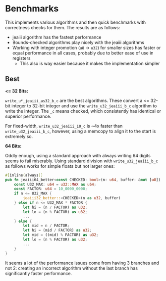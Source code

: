 # Benchmarks

This implements various algorithms and then quick benchmarks with correctness checks for them. The results are as follows:
- jeaiii algorithm has the fastest performance
- Bounds-checked algorithms play nicely with the jeaiii algorithms
- Working with integer promotion (`u8` -> `u32`) for smaller sizes has faster or equal performance in all cases, probably due to better ease of use in registers
  - This also is way easier because it makes the implementation simpler

## Best

**<= 32 Bits:**

`write_u*_jeaiii_as32_b_c` are the best algorithms. These convert a <= 32-bit integer to 32-bit integer and use the `write_u32_jeaiii_b_c` algorithm to write the integer. The `_c` means checked, which consistently has identical or superior performance.

For fixed-width, `write_u32_jeaiii_10_c` is ~4x faster than `write_u32_jeaiii_b_c`, however, using a memcopy to align it to the start is extremely so.

**64 Bits:**

Oddly enough, using a standard approach with always writing 64 digits seems to fail miserably. Using standard division with `write_u32_jeaiii_b_c` as follows works for simple floats but not larger ones:

```rust
#[inline(always)]
pub fn jeaiii64_better<const CHECKED: bool>(n: u64, buffer: &mut [u8]) -> &mut [u8] {
    const U32_MAX: u64 = u32::MAX as u64;
    const FACTOR: u64 = 10_0000_0000;
    if n <= U32_MAX {
        jeaiii32_better::<CHECKED>(n as u32, buffer)
    } else if n <= U32_MAX * FACTOR {
        let hi = (n / FACTOR) as u32;
        let lo = (n % FACTOR) as u32;
        ...
    } else {
        let mid = n / FACTOR;
        let hi = (mid / FACTOR) as u32;
        let mid = ((mid) % FACTOR) as u32;
        let lo = (n % FACTOR) as u32;
        ...
    }
}
```

It seems a lot of the performance issues come from having 3 branches and not 2: creating an incorrect algorithm without the last branch has significantly faster performance.

